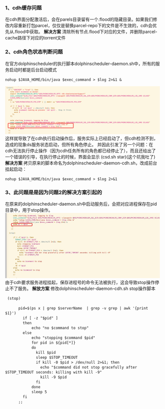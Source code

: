 ### 1、cdh缓存问题
在cdh界面分配激活后，会在parels目录留有一个.flood的隐藏目录。如果我们修改内容重新打包parcel，仅仅是替换parcel-repo下的文件是不生效的，cdh会优先从.flood中获取。
**解决方案**
清除所有节点.flood下对应的文件，并删除parcel-cache路径下对应的torrent文件
### 2、cdh角色状态判断问题
在官方dolphinscheduler的执行脚本dolphinscheduler-daemon.sh中，所有的服务启动时都是后台启动模式
```shell script
nohup $JAVA_HOME/bin/java $exec_command > $log 2>&1 &
```
![start](./img/start.png)
这样就导致了在cdh执行启动操作后，服务实际上已经启动了，但cdh检测不到，造成的现象ds服务状态启动，但所有角色停止。
并因此引发了另一个问题：在cdh无法执行停止操作（因为cdh任务所有的角色都已经停止了），而且还给出了一个错误的引导，在执行停止的时候，界面会显示 (csd.sh star)(这个坑我吐了)
**解决方案**
拷贝原来的脚本命名为dolphinscheduler-daemon-cdh.sh，改成前台挂起启动：
```shell script
nohup $JAVA_HOME/bin/java $exec_command > $log 2>&1
```


### 3、此问题是是因为问题2的解决方案引起的
在原来的dolphinscheduler-daemon.sh中启动服务后，会把对应进程保存在pid目录中，用于stop操作。
![stop](./img/stop.png)
由于cdh要求服务进程挂起，保存进程号的命令无法被执行，这会导致stop操作停止不了服务。
**解放方案**
修改dolphinscheduler-daemon-cdh.sh stop操作脚本
```shell script
 (stop)

      pid=$(ps x | grep $serverName  | grep -v grep | awk '{print $1}')
        if [ -z "$pid" ]
        then
            echo "no $command to stop"
        else
            echo "stopping $command $pid"
            for pid in ${pid[*]}
            do
              kill $pid
              sleep $STOP_TIMEOUT
              if kill -0 $pid > /dev/null 2>&1; then
                echo "$command did not stop gracefully after $STOP_TIMEOUT seconds: killing with kill -9"
                kill -9 $pid
              fi
            done
            sleep 5
        fi
      ;;
```
